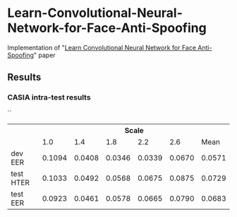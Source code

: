 # Learn-Convolutional-Neural-Network-for-Face-Anti-Spoofing
Implementation of "[Learn Convolutional Neural Network for Face Anti-Spoofing](https://arxiv.org/abs/1408.5601)" paper

## Results

### CASIA intra-test results
<table>
  <tr>
    <th rowspan="2"></th>
    <th colspan="6">Scale</th>``
  </tr>
  <tr>
    <td>1.0</td>
    <td>1.4</td>
    <td>1.8</td>
    <td>2.2</td>
    <td>2.6</td>
    <td>Mean</td>
  </tr>
  <tr>
    <td>dev EER</td>
    <td>0.1094</td>
    <td>0.0408</td>
    <td>0.0346</td>
    <td>0.0339</td>
    <td>0.0670</td>
    <td>0.0571</td>
  </tr>
  <tr>
    <td>test HTER</td>
    <td>0.1033</td>
    <td>0.0492</td>
    <td>0.0568</td>
    <td>0.0675</td>
    <td>0.0875</td>
    <td>0.0729</td>
  </tr>
  <tr>
    <td>test EER</td>
    <td>0.0923</td>
    <td>0.0461</td>
    <td>0.0578</td>
    <td>0.0665</td>
    <td>0.0790</td>
    <td>0.0683</td>
  </tr>
</table>
